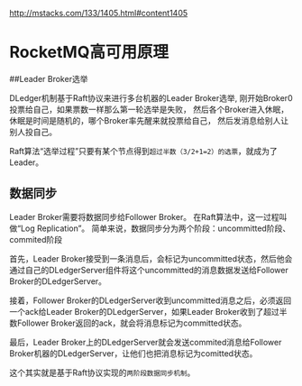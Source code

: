 
<http://mstacks.com/133/1405.html#content1405>

# RocketMQ高可用原理

##Leader Broker选举

DLedger机制基于Raft协议来进行多台机器的Leader Broker选举,
刚开始Broker0投票给自己，如果票数一样那么第一轮选举是失败，
然后各个Broker进入休眠，休眠是时间是随机的，哪个Broker率先醒来就投票给自己，
然后发消息给别人让别人投自己。

Raft算法“选举过程”只要有某个节点得到`超过半数（3/2+1=2）的选票`，就成为了Leader。

## 数据同步

Leader Broker需要将数据同步给Follower Broker。
在Raft算法中，这一过程叫做“Log Replication”。
简单来说，数据同步分为两个阶段：uncommitted阶段、commited阶段

首先，Leader Broker接受到一条消息后，会标记为uncommitted状态，然后他会通过自己的DLedgerServer组件将这个uncommitted的消息数据发送给Follower Broker的DLedgerServer。

接着，Follower Broker的DLedgerServer收到uncommitted消息之后，必须返回一个ack给Leader Broker的DLedgerServer，如果Leader Broker收到了超过半数Follower Broker返回的ack，就会将消息标记为committed状态。

最后，Leader Broker上的DLedgerServer就会发送commited消息给Follower Broker机器的DLedgerServer，让他们也把消息标记为comitted状态。

这个其实就是基于Raft协议实现的`两阶段数据同步机制`。

